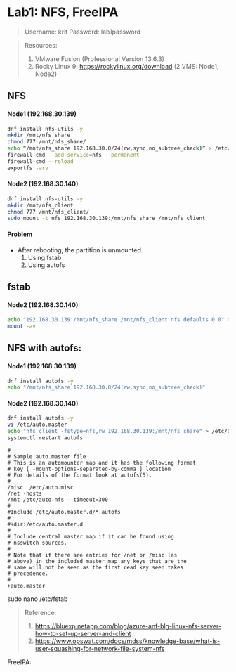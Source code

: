 Lab1: NFS, FreeIPA
=========

>Username: krit
>Password: lab1password

>Resources:
>1. VMware Fusion (Professional Version 13.6.3)
>2. Rocky Linux 9: https://rockylinux.org/download (2 VMS: Node1, Node2)

NFS
------

#### Node1 (192.168.30.139)

``` sh
dnf install nfs-utils -y
mkdir /mnt/nfs_share
chmod 777 /mnt/nfs_share/
echo “/mnt/nfs_share 192.168.30.0/24(rw,sync,no_subtree_check)” > /etc/exports
firewall-cmd --add-service=nfs --permanent
firewall-cmd --reload
exportfs -arv
``` 

#### Node2 (192.168.30.140) 

``` sh
dnf install nfs-utils -y
mkdir /mnt/nfs_client
chmod 777 /mnt/nfs_client/
sudo mount -t nfs 192.168.30.139:/mnt/nfs_share /mnt/nfs_client
```

#### Problem
- After rebooting, the partition is unmounted.
    1. Using fstab
    2. Using autofs

fstab
------

#### Node2 (192.168.30.140): 

``` sh
echo "192.168.30.139:/mnt/nfs_share /mnt/nfs_client nfs defaults 0 0" >> /etc/fstab
mount -av
```

NFS with autofs:
------

#### Node1 (192.168.30.139)

``` sh
dnf install autofs -y
echo "/mnt/nfs_share 192.168.30.0/24(rw,sync,no_subtree_check)"
``` 

#### Node2 (192.168.30.140) 

``` sh
dnf install autofs -y
vi /etc/auto.master
echo "nfs_client -fstype=nfs,rw 192.168.30.139:/mnt/nfs_share" > /etc/auto.nfs
systemctl restart autofs
```

``` /etc/auto.master
#
# Sample auto.master file
# This is an automounter map and it has the following format
# key [ -mount-options-separated-by-comma ] location
# For details of the format look at autofs(5).
#
/misc  /etc/auto.misc
/net -hosts
/mnt /etc/auto.nfs --timeout=300
#
#Include /etc/auto.master.d/*.autofs
#
#+dir:/etc/auto.master.d
#
# Include central master map if it can be found using
# nsswitch sources.
#
# Note that if there are entries for /net or /misc (as
# above) in the included master map any keys that are the
# same will not be seen as the first read key seen takes
# precedence.
#
+auto.master
```

sudo nano /etc/fstab


>Reference: 
>1.	https://bluexp.netapp.com/blog/azure-anf-blg-linux-nfs-server-how-to-set-up-server-and-client
>2.	https://www.opswat.com/docs/mdss/knowledge-base/what-is-user-squashing-for-network-file-system-nfs

FreeIPA:

